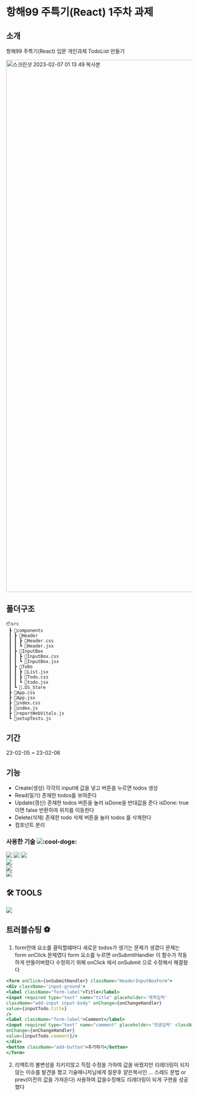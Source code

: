 # 항해99 주특기(React) 1주차 과제 

## 소개 
항해99 주특기(React) 입문 개인과제 
TodoList 만들기 

<img width="1440" alt="스크린샷 2023-02-07 01 13 49 복사본" src="https://user-images.githubusercontent.com/95469708/217130368-ae2e7adc-2809-41a4-90ac-d22a17757c67.png">



## 폴더구조
```
📦src
 ┣ 📂components
 ┃ ┣ 📂Header
 ┃ ┃ ┣ 📜Header.css
 ┃ ┃ ┗ 📜Header.jsx
 ┃ ┣ 📂InputBox
 ┃ ┃ ┣ 📜InputBox.css
 ┃ ┃ ┗ 📜InputBox.jsx
 ┃ ┣ 📂ToDo
 ┃ ┃ ┣ 📜List.jsx
 ┃ ┃ ┣ 📜Todo.css
 ┃ ┃ ┗ 📜todo.jsx
 ┃ ┗ 📜.DS_Store
 ┣ 📜App.css
 ┣ 📜App.jsx
 ┣ 📜index.css
 ┣ 📜index.js
 ┣ 📜reportWebVitals.js
 ┗ 📜setupTests.js
```


## 기간
23-02-05 ~ 23-02-06

## 기능 
- Create(생성)     각각의 input에 값을 넣고 버튼을 누르면 todos 생성
- Read(일기)        존재한 todos를 보여준다
- Update(갱신)    존재한 todos 버튼을 눌러 isDone을 반대값을 준다 
				isDone: true 이면 false 반환하여 위치를 이동한다
- Delete(삭제)      존재한 todo 삭제 버튼을 눌러 todos 를 삭제한다 
- 컴포넌트 분리 

### 사용한 기술 ![:cool-doge:](https://emoji.slack-edge.com/T01L2TNGW3T/cool-doge/f2792b8680627f7c.gif)

 ![](https://img.shields.io/badge/Html-E34F26?style=for-the-badge&logo=HTML5&logoColor=white)
   ![](https://img.shields.io/badge/CSS3-1572B6?style=for-the-badge&logo=CSS3&logoColor=white) 
    ![](https://img.shields.io/badge/JavaScript-F7DF1E?style=for-the-badge&logo=JavaScript&logoColor=white)  
     ![](https://img.shields.io/badge/React-61DAFB?style=for-the-badge&logo=React&logoColor=white)   
    ![](https://img.shields.io/badge/Gir-F05032?style=for-the-badge&logo=Git&logoColor=white)   
 ![](https://img.shields.io/badge/GitHub-181717?style=for-the-badge&logo=GitHub&logoColor=white)

## 🛠️ TOOLS 
 ![](https://img.shields.io/badge/VSCode-007ACC?style=for-the-badge&logo=VisualStudioCode&logoColor=white)


## 트러블슈팅 ⚽️

1. form안에 요소를 클릭할떄마다  새로운 todos가 생기는 문제가 생겼다
	문제는 form onClick 문제였다 form 요소를 누르면
	onSubmitHandler 이 함수가 작동하게 만들어버렸다 
	수정하기 위해 onClick 에서 onSubmit 으로 수정해서 해결혔다 

```jsx
<form onClick={onSubmitHandler} className="HeaderInputBoxForm">
<div className='input-ground'>
<label className="form-label">Title</label>
<input required type="text" name="title" placeholder='제목입력'
className="add-input input-body" onChange={onChangeHandler}
value={inputTodo.title}
/>
<label className="form-label">Comment</label>
<input required type="text" name="comment" placeholder='댓글입력' className="add-input input-body"
onChange={onChangeHandler}
value={inputTodo.comment}/>
</div>
<button className="add-button">추가하기</button>
</form>
```
	
2. 리액트의 불변성을 지키지않고 직접 수정을 가하여 값을 바꿨지만 리레더링이 되지 않는 이슈를 발견을 했고  기술매니저님에게 질문후 얕은복사인 ... 스레드 문법 or  prev(이전의 값을 가져온다) 사용하여 값을수정해도 리레더링이 되게 구현을 성공했다
